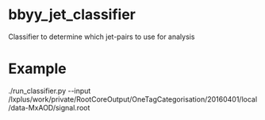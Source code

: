 # bbyy_jet_classifier
Classifier to determine which jet-pairs to use for analysis

# Example
./run_classifier.py --input /lxplus/work/private/RootCoreOutput/OneTagCategorisation/20160401/local/data-MxAOD/signal.root
